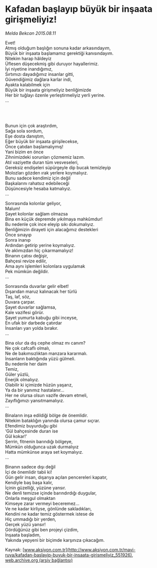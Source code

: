 # Kafadan başlayıp büyük bir inşaata girişmeliyiz!

*Melda Bekcan 2015.08.11*

<div class="pNewsDetailMainContent" itemprop="articleBody">
 <p>
  Evet!
  <br>
   Atmış olduğum başlığın sonuna kadar arkasındayım,
   <br>
    Büyük bir inşaata başlamamız gerektiği kanısındayım.
    <br>
     Nitekim harap hâldeyiz
     <br>
      Üflesen düşecekmiş gibi duruyor hayallerimiz.
      <br/>
      İyi niyetine inandığımız,
      <br/>
      Sırtımızı dayadığımız insanlar gitti,
      <br/>
      Güvendiğimiz dağlara karlar indi,
      <br/>
      Ayakta kalabilmek için
      <br/>
      Büyük bir inşaata girişmeliyiz benliğimizde
      <br/>
      Her bir tuğlayı özenle yerleştirmeliyiz yerli yerine.
      <br/>
      …
     </br>
    </br>
   </br>
  </br>
 </p>
 <p>
  Bunun için çok araştırdım,
  <br/>
  Sağa sola sordum,
  <br/>
  Eşe dosta danıştım,
  <br/>
  Eğer büyük bir inşaata girişilecekse,
  <br/>
  Önce çatıdan başlamalıymış!
  <br/>
  Yani bizim en önce
  <br/>
  Zihnimizdeki sorunları çözmemiz lazım.
  <br/>
  Atıl vaziyette duran tüm vesveseleri,
  <br/>
  Gereksiz endişeleri süpürgeyle dip bucak temizleyip
  <br/>
  Molozları gözden ırak yerlere koymalıyız.
  <br/>
  Bunu sadece kendimiz için değil
  <br/>
  Başkalarını rahatsız edebileceği
  <br/>
  Düşüncesiyle hesaba katmalıyız.
  <br/>
  …
 </p>
 <p>
  Sonrasında kolonlar geliyor,
  <br/>
  Malum!
  <br/>
  Şayet kolonlar sağlam olmazsa
  <br/>
  Bina en küçük depremde yıkılmaya mahkûmdur!
  <br/>
  Bu nedenle çok ince eleyip sıkı dokumalıyız.
  <br/>
  Benliğimizin dirayeti için alacağımız destekleri
  <br/>
  Önce sınayıp
  <br/>
  Sonra inanıp
  <br/>
  Ardından getirip yerine koymalıyız.
  <br/>
  Ve aklımızdan hiç çıkarmamalıyız!
  <br/>
  Binanın çatısı değişir,
  <br/>
  Bahçesi revize edilir,
  <br/>
  Ama aynı işlemleri kolonlara uygulamak
  <br/>
  Pek mümkün değildir.
  <br/>
  …
 </p>
 <p>
  Sonrasında duvarlar gelir elbet!
  <br/>
  Dışarıdan maruz kalınacak her türlü
  <br/>
  Taş, laf, söz,
  <br/>
  Duvara çarpar.
  <br/>
  Şayet duvarlar sağlamsa,
  <br/>
  Kale vazifesi görür.
  <br/>
  Şayet yumurta kabuğu gibi inceyse,
  <br/>
  En ufak bir darbede çatırdar
  <br/>
  İnsanları yarı yolda bırakır.
  <br/>
  …
 </p>
 <p>
  Bina olur da dış cephe olmaz mı canım?
  <br/>
  Ne çok cafcaflı olmalı,
  <br/>
  Ne de bakımsızlıktan manzara kararmalı.
  <br/>
  İnsanların baktığında yüzü gülmeli.
  <br/>
  Bu nedenle her daim
  <br/>
  Temiz,
  <br/>
  Güler yüzlü,
  <br/>
  Enerjik olmalıyız.
  <br/>
  Olabilir ki içimizde hüzün yaşarız,
  <br/>
  Ya da bir yanımız hastalanır...
  <br/>
  Her ne olursa olsun vazife devam etmeli,
  <br/>
  Zayıflığımızı yansıtmamalıyız.
  <br/>
  …
 </p>
 <p>
  Binaların inşa edildiği bölge de önemlidir.
  <br/>
  Nitekim bataklığın yanında olursa çamur sıçrar.
  <br/>
  Efendimiz buyurduğu gibi
  <br/>
  ‘Gül bahçesinde duran ise
  <br/>
  Gül kokar!’
  <br/>
  Şerrin, fitnenin barındığı bölgeye,
  <br/>
  Mümkün olduğunca uzak durmalıyız
  <br/>
  Hatta mümkünse araya set koymalıyız.
  <br/>
  …
 </p>
 <p>
  Binanın sadece dışı değil
  <br/>
  İçi de önemlidir tabii ki!
  <br/>
  Gün gelir insan, dışarıya açılan pencereleri kapatır,
  <br/>
  Kendiyle baş başa kalır,
  <br/>
  İçinin güzelliği, yüzüne yansır.
  <br/>
  Ne denli temizse içinde barındırdığı duygular,
  <br/>
  Onlarla meşgul olmaktan
  <br/>
  Kimseye zarar vermeyi beceremez...
  <br/>
  Ve ne kadar kirliyse, gönlünde sakladıkları,
  <br/>
  Kendini ne kadar temiz göstermek istese de
  <br/>
  Hiç ummadığı bir yerden,
  <br/>
  Gerçek yüzü yansır!
  <br/>
  Gördüğünüz gibi ben projeyi çizdim,
  <br/>
  İnşaata başladım,
  <br/>
  Yakında yepyeni bir biçimde karşınıza çıkacağım.
 </p>
</div>


Kaynak: [www.aksiyon.com.tr](http://www.aksiyon.com.tr/mavi-ruya/kafadan-baslayip-buyuk-bir-insaata-girismeliyiz_551926), [web.archive.org (arşiv bağlantısı)](http://web.archive.org/web/20150812133216/http://www.aksiyon.com.tr/mavi-ruya/kafadan-baslayip-buyuk-bir-insaata-girismeliyiz_551926)
